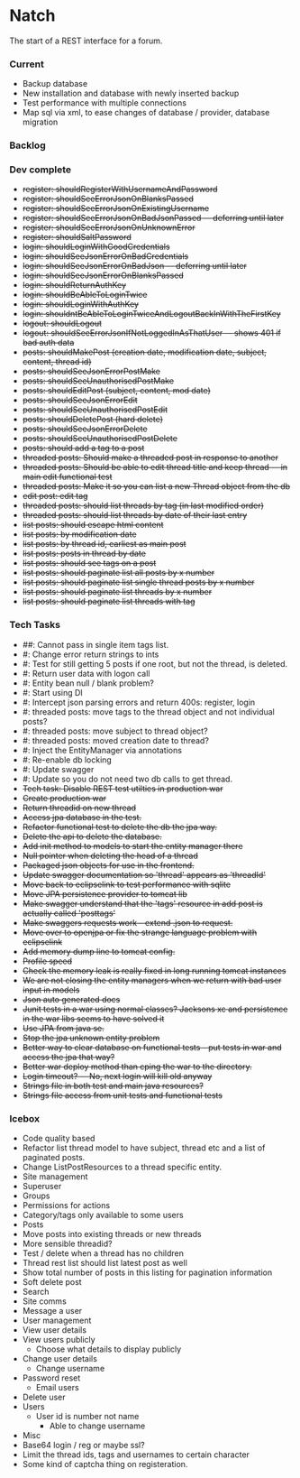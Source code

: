 # Natch 

The start of a REST interface for a forum.

### Current

* Backup database
* New installation and database with newly inserted backup
* Test performance with multiple connections
* Map sql via xml, to ease changes of database / provider, database migration

### Backlog


### Dev complete

* ~~register: shouldRegisterWithUsernameAndPassword~~
* ~~register: shouldSeeErrorJsonOnBlanksPassed~~
* ~~register: shouldSeeErrorJsonOnExistingUsername~~
* ~~register: shouldSeeErrorJsonOnBadJsonPassed -- deferring until later~~
* ~~register: shouldSeeErrorJsonOnUnknownError~~
* ~~register: shouldSaltPassword~~
* ~~login: shouldLoginWithGoodCredentials~~
* ~~login: shouldSeeJsonErrorOnBadCredentials~~
* ~~login: shouldSeeJsonErrorOnBadJson -- deferring until later~~
* ~~login: shouldSeeJsonErrorOnBlanksPassed~~
* ~~login: shouldReturnAuthKey~~
* ~~login: shouldBeAbleToLoginTwice~~
* ~~login: shouldLoginWithAuthKey~~
* ~~login: shouldntBeAbleToLoginTwiceAndLogoutBackInWithTheFirstKey~~
* ~~logout: shouldLogout~~
* ~~logout: shouldSeeErrorJsonIfNotLoggedInAsThatUser -- shows 401 if bad auth data~~
* ~~posts: shouldMakePost (creation date, modification date, subject, content, thread id)~~
* ~~posts: shouldSeeJsonErrorPostMake~~
* ~~posts: shouldSeeUnauthorisedPostMake~~
* ~~posts: shouldEditPost (subject, content, mod date)~~
* ~~posts: shouldSeeJsonErrorEdit~~
* ~~posts: shouldSeeUnauthorisedPostEdit~~
* ~~posts: shouldDeletePost (hard delete)~~
* ~~posts: shouldSeeJsonErrorDelete~~
* ~~posts: shouldSeeUnauthorisedPostDelete~~
* ~~posts: should add a tag to a post~~
* ~~threaded posts: Should make a threaded post in response to another~~
* ~~threaded posts: Should be able to edit thread title and keep thread -- in main edit functional test~~
* ~~threaded posts: Make it so you can list a new Thread object from the db~~
* ~~edit post: edit tag~~
* ~~threaded posts: should list threads by tag (in last modified order)~~
* ~~threaded posts: should list threads by date of their last entry~~
* ~~list posts: should escape html content~~
* ~~list posts: by modification date~~
* ~~list posts: by thread id, earliest as main post~~
* ~~list posts: posts in thread by date~~
* ~~list posts: should see tags on a post~~
* ~~list posts: should paginate list all posts by x number~~
* ~~list posts: should paginate list single thread posts by x number~~
* ~~list posts: should paginate list threads by x number~~
* ~~list posts: should paginate list threads with tag~~

### Tech Tasks 

* ##: Cannot pass in single item tags list.
* #: Change error return strings to ints
* #: Test for still getting 5 posts if one root, but not the thread, is deleted.
* #: Return user data with logon call
* #: Entity bean null / blank problem?
* #: Start using DI
* #: Intercept json parsing errors and return 400s: register, login
* #: threaded posts: move tags to the thread object and not individual posts?
* #: threaded posts: move subject to thread object?
* #: threaded posts: moved creation date to thread?
* #: Inject the EntityManager via annotations
* #: Re-enable db locking 
* #: Update swagger
* #: Update so you do not need two db calls to get thread.
* ~~Tech task: Disable REST test utilties in production war~~
* ~~Create production war~~
* ~~Return threadid on new thread~~
* ~~Access jpa database in the test.~~
* ~~Refactor functional test to delete the db the jpa way.~~
* ~~Delete the api to delete the database.~~
* ~~Add init method to models to start the entity manager there~~
* ~~Null pointer when deleting the head of a thread~~
* ~~Packaged json objects for use in the frontend.~~
* ~~Update swagger documentation so 'thread' appears as 'threadId'~~
* ~~Move back to eclipselink to test performance with sqlite~~
* ~~Move JPA persistence provider to tomcat lib~~
* ~~Make swagger understand that the 'tags' resource in add post is actually called 'posttags'~~
* ~~Make swaggers requests work - extend .json to request.~~
* ~~Move over to openjpa or fix the strange language problem with eclipselink~~
* ~~Add memory dump line to tomcat config.~~
* ~~Profile speed~~
* ~~Check the memory leak is really fixed in long running tomcat instances~~
* ~~We are not closing the entity managers when we return with bad user input in models~~
* ~~Json auto generated docs~~
* ~~Junit tests in a war using normal classes? Jacksons xc and persistence in the war libs seems to have solved it~~
* ~~Use JPA from java se.~~
* ~~Stop the jpa unknown entity problem~~
* ~~Better way to clear database on functional tests - put tests in war and access the jpa that way?~~
* ~~Better war deploy method than cping the war to the directory.~~
* ~~Login timeout? -- No, next login will kill old anyway~~
* ~~Strings file in both test and main java resources?~~
* ~~Strings file access from unit tests and functional tests~~

### Icebox 

* Code quality based
 * Refactor list thread model to have subject, thread etc and a list of paginated posts.
 * Change ListPostResources to a thread specific entity. 
* Site management
 * Superuser
 * Groups
 * Permissions for actions
 * Category/tags only available to some users
* Posts
 * Move posts into existing threads or new threads
 * More sensible threadid?
 * Test / delete when a thread has no children
 * Thread rest list should list latest post as well
 * Show total number of posts in this listing for pagination information
 * Soft delete post
 * Search
* Site comms
 * Message a user
* User management 
 * View user details
 * View users publicly 
     * Choose what details to display publicly
 * Change user details
     * Change username
 * Password reset
     * Email users
 * Delete user
* Users
    * User id is number not name
        * Able to change username
* Misc
 * Base64 login / reg or maybe ssl?
 * Limit the thread ids, tags and usernames to certain character
 * Some kind of captcha thing on registeration.
